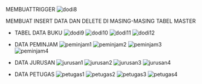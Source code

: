 MEMBUATTRIGGER
![dodi8](https://user-images.githubusercontent.com/46400865/150161463-6e743fa7-885c-401c-8631-c6388bac31e4.png)

MEMBUAT INSERT DATA DAN DELETE DI MASING-MASING TABEL MASTER
- TABEL DATA BUKU
![dodi9](https://user-images.githubusercontent.com/46400865/150162600-80379720-6edb-42b5-a5cd-9a38c0364f5e.png)
![dodi10](https://user-images.githubusercontent.com/46400865/150162623-ab8f28d3-1998-4b86-ba71-c44efadb2851.png)
![dodi11](https://user-images.githubusercontent.com/46400865/150162644-15e223c3-9d09-44d6-98f8-7c0bd8a123b8.png)
![dodi12](https://user-images.githubusercontent.com/46400865/150162682-c3637705-d1d2-417e-b9f4-f54a03a40086.png)

- DATA PEMINJAM
![peminjam1](https://user-images.githubusercontent.com/46400865/150163210-d3101bd2-cb30-4a55-acea-3a81899fc2d8.png)
![peminjam2](https://user-images.githubusercontent.com/46400865/150163238-a00e9e4d-0932-4282-b350-bfa5085c3254.png)
![peminjam3](https://user-images.githubusercontent.com/46400865/150163250-730438b3-421e-4194-b324-bbf9a35fb7b3.png)
![peminjam4](https://user-images.githubusercontent.com/46400865/150163265-43ae5712-2a0e-4800-912c-740f4bc172e3.png)

- DATA JURUSAN
![jurusan1](https://user-images.githubusercontent.com/46400865/150163961-6712e355-0121-4e37-b63d-9b6b13639a19.png)
![jurusan2](https://user-images.githubusercontent.com/46400865/150163976-8d93a7ae-ed5b-4a22-8d4e-54c26f5b00b5.png)
![jurusan3](https://user-images.githubusercontent.com/46400865/150164014-f8f74d21-6893-4446-88b0-959e78672c05.png)
![jurusan4](https://user-images.githubusercontent.com/46400865/150164034-90577b4a-635e-4429-ac1e-1aed456a876d.png)

- DATA PETUGAS
![petugas1](https://user-images.githubusercontent.com/46400865/150164795-7177f9ce-c259-46a7-a0f4-82ebf805bb25.png)
![petugas2](https://user-images.githubusercontent.com/46400865/150164808-943370ef-e4b9-4eee-9d28-a26cd2a69877.png)
![petugas3](https://user-images.githubusercontent.com/46400865/150164818-f299525e-844e-48e5-8d52-302ec8b79351.png)
![petugas4](https://user-images.githubusercontent.com/46400865/150164821-8d2861c7-020c-4115-8482-a971f7565c48.png)
